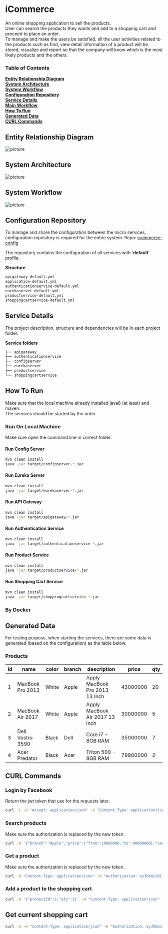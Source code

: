 # iCommerce

An online shopping application to sell the products. <br>
User can search the products they wants and add to a shopping cart and proceed to place an order.<br>
To manage and make the users be satisfied, all the user activities related to the products such as find, view detail information of a product will be stored, visualize and report so that the company will know which is the most likely products and the others.

### Table of Contents
**[Entity Relationship Diagram](#entity-relationship-diagram)**<br>
**[System Architecture](#system-architecture)**<br>
**[System Workflow](#system-workflow)**<br>
**[Configuration Repository](#configuration-repository)**<br>
**[Service Details](#service-details)**<br>
**[Main Workflow](#main-workflow)**<br>
**[How To Run](#how-to-run)**<br>
**[Generated Data](#generated-data)**<br>
**[CURL Commands](#curl-commands)**<br>

## Entity Relationship Diagram
![picture](erd.png)

## System Architecture
![picture](system-architecture.png)

## System Workflow
![picture](system-workflow.png)

## Configuration Repository
To manage and share the configuration between the micro services, configuration repository is required for the entire system.
Repo: [icommerce-config](https://github.com/hoangdieuctu/icommerce-config)

The repository contains the configuration of all services with '**default**' profile.

**Structure**
```bash
apigateway-default.yml
application-default.yml
authenticationservice-default.yml
eurekaserver-default.yml
productservice-default.yml
shoppingcartservice-default.yml
```

## Service Details
The project description, structure and dependencies will be in each project folder. 

**Service folders**
```bash
├── apigateway
├── authenticationservice
├── configserver
├── eurekaserver
├── productservice
└── shoppingcartservice
```

## How To Run
Make sure that the local machine already installed java8 (at least) and maven.<br>
The services should be started by the order.

### Run On Local Machine
Make sure open the command line in correct folder.

#### Run Config Server
```bash
mvn clean install
java -jar target/configserver-*.jar
```

#### Run Eureka Server
```bash
mvn clean install
java -jar target/eurekaserver-*.jar
```

#### Run API Gateway
```bash
mvn clean install
java -jar target/apigateway-*.jar
```

#### Run Authentication Service
```bash
mvn clean install
java -jar target/authenticationservice-*.jar
```

#### Run Product Service
```bash
mvn clean install
java -jar target/productservice-*.jar
```

#### Run Shopping Cart Service
```bash
mvn clean install
java -jar target/shoppingcartservice-*.jar
``` 

### By Docker

## Generated Data
For testing purpose, when starting the services, there are some data is generated (based on the configuration) as the table below.

### Products
| id | name | color | branch | description | price | qty |
| -- | -- | -- | -- | -- | -- | -- |
| 1 | MacBook Pro 2013 | White | Apple | Apply MacBook Pro 2013 13 Inch | 43000000 | 20 |
| 2 | MacBook Air 2017 | White | Apple | Apply MacBook Air 2017 13 Inch | 30000000 | 5 |
| 3 | Dell Vostro 3590 | Black | Dell | Core i7 - 8GB RAM | 35000000 | 7 |
| 4 | Acer Predator | Black | Acer | Triton 500 - 8GB RAM | 79900000 | 2 |

## CURL Commands
### Login by Facebook
Return the jwt token that use for the requests later.
```bash
curl -i -H "Accept: application/json" -H "Content-Type: application/json" -X GET http://localhost:8080/api/v1/auth/login/facebook
```

### Search products
Make sure the authorization is replaced by the new token.
```bash
curl -d '{"branch":"Apple","price":{"from":10000000,"to":90000000},"sort":{"sortBy":"branch","orderBy":"asc"}}' -H "Content-Type: application/json" -H "Authorization: eyJhbGciOiJIUzI1NiJ9.eyJqdGkiOiIzIiwiaWF0IjoxNTkxNDI5MjYzLCJpc3MiOiJodHRwOi8vaWNvbW1lcmNlLmNvbSIsImV4cCI6MTU5MTQzMjg2M30.RtuIjc2QgyNw2IzINZn5gcOsG1hPmiLbbnosU7bpFUw" -X POST http://localhost:8080/api/v1/product/search
```

### Get a product
Make sure the authorization is replaced by the new token.
```bash
curl -H "Content-Type: application/json" -H "Authorization: eyJhbGciOiJIUzI1NiJ9.eyJqdGkiOiIzIiwiaWF0IjoxNTkxNDI5MjYzLCJpc3MiOiJodHRwOi8vaWNvbW1lcmNlLmNvbSIsImV4cCI6MTU5MTQzMjg2M30.RtuIjc2QgyNw2IzINZn5gcOsG1hPmiLbbnosU7bpFUw" -X GET http://localhost:8080/api/v1/product/1
```

### Add a product to the shopping cart
```bash
curl -d '{"productId":2,"qty":1}' -H "Content-Type: application/json" -H "Authorization: eyJhbGciOiJIUzI1NiJ9.eyJqdGkiOiIzIiwiaWF0IjoxNTkxNDI5MjYzLCJpc3MiOiJodHRwOi8vaWNvbW1lcmNlLmNvbSIsImV4cCI6MTU5MTQzMjg2M30.RtuIjc2QgyNw2IzINZn5gcOsG1hPmiLbbnosU7bpFUw" -X POST http://localhost:8080/api/v1/shopping-cart
```

## Get current shopping cart
```bash
curl -d -H "Content-Type: application/json" -H "Authorization: eyJhbGciOiJIUzI1NiJ9.eyJqdGkiOiIzIiwiaWF0IjoxNTkxNDI5MjYzLCJpc3MiOiJodHRwOi8vaWNvbW1lcmNlLmNvbSIsImV4cCI6MTU5MTQzMjg2M30.RtuIjc2QgyNw2IzINZn5gcOsG1hPmiLbbnosU7bpFUw" -X GET http://localhost:8080/api/v1/shopping-cart
```